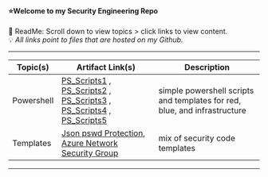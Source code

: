 #### ⭐Welcome to my Security Engineering Repo
📌 ReadMe: Scroll down to view topics > click links to view content.   
💡 *All links point to files that are hosted on my Github.*

---------------------------------------------------------------------------------------------------------------------------------------------------------------------------------

| Topic(s) | Artifact Link(s) | Description | 
| -------- | -------- | -------- | 
| Powershell | [PS_Scripts1](https://github.com/IvanVlademirS/Ivan_Security_Engineering_Stash/blob/main/sec_main_repo/red/ps_4_redteaming.ps1) , [PS_Scripts2](https://github.com/IvanVlademirS/Ivan_Security_Engineering_Stash/blob/main/sec_main_repo/red/ps2.ps1) , [PS_Scripts3](https://github.com/IvanVlademirS/Ivan_Security_Engineering_Stash/blob/main/sec_main_repo/red/ps3.ps1) , [PS_Scripts4](https://github.com/IvanVlademirS/Ivan_Security_Engineering_Stash/blob/main/sec_main_repo/red/ps4.ps1) , [PS_Scripts5](https://github.com/IvanVlademirS/Ivan_Security_Engineering_Stash/blob/main/sec_main_repo/red/ps5.ps1)| simple powershell scripts and templates for red, blue, and infrastructure|
| Templates | [Json pswd Protection](https://github.com/IvanVlademirS/Ivan_Security_Engineering_Stash/blob/main/sec_main_repo/JWE-guide.json), [Azure Network Security Group](https://github.com/IvanVlademirS/Ivan_Security_Engineering_Stash/blob/main/sec_main_repo/Templates-NSG.json) | mix of security code templates |

---------------------------------------------------------------------------------------------------------------------------------------------------------------------------------
